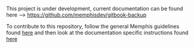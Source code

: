 This project is under development, current documentation can be found here --> https://github.com/memphisdev/gitbook-backup

To contribute to this repository, follow the general Memphis guidelines found [here](https://memphisdev.github.io/documentation/docs/getting-started/how-to-contribute) and then look at the documentation specific instructions found [here](https://memphisdev.github.io/documentation/contribution/usage)
